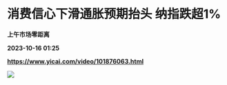 # 消费信心下滑通胀预期抬头 纳指跌超1%
**上午市场零距离**

**2023-10-16 01:25**

**https://www.yicai.com/video/101876063.html**

![](http://imgcdn.yicai.com/vms-new/2023/10/1833aadc-f277-4183-af31-717385b473cd_mF1u.jpg)